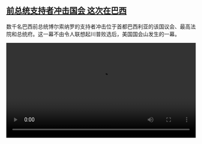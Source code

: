 <!--1673268424000-->
[前总统支持者冲击国会  这次在巴西](https://www.dw.com/zh/%E5%89%8D%E6%80%BB%E7%BB%9F%E6%94%AF%E6%8C%81%E8%80%85%E5%86%B2%E5%87%BB%E5%9B%BD%E4%BC%9A%20%20%E8%BF%99%E6%AC%A1%E5%9C%A8%E5%B7%B4%E8%A5%BF/a-64326142)
------

<p>数千名巴西前总统博尔索纳罗的支持者冲击位于首都巴西利亚的该国议会、最高法院和总统府。这一幕不由令人联想起川普败选后，美国国会山发生的一幕。</small></p><video src="https://tvdownloaddw-a.akamaihd.net/dwtv_video/flv/vdt_zh/2023/bchi230109_001_brazilriot_01r_AVC_1280x720.mp4" controls style="width:100%"></video>
